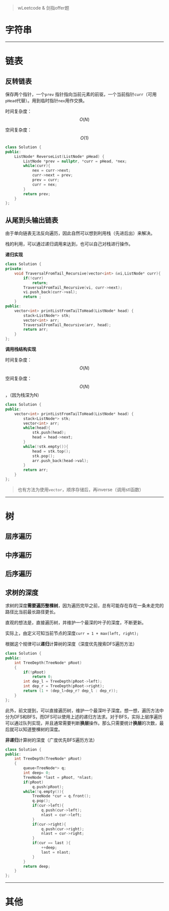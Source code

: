 > wLeetcode & 剑指offer题

# 字符串

---

# 链表

## 反转链表

保存两个指针，一个`prev` 指针指向当前元素的前驱，一个当前指针`curr`（可用`pHead`代替）。用到临时指针`nex`用作交换。

时间复杂度：$$ O(N) $$

空间复杂度：$$ O(1) $$

```cpp
class Solution {
public:
    ListNode* ReverseList(ListNode* pHead) {
        ListNode *prev = nullptr, *curr = pHead, *nex;
        while(curr){
            nex = curr->next;
            curr->next = prev;
            prev = curr;
            curr = nex;
        }
        return prev;
    }
};
```

## 从尾到头输出链表

由于单向链表无法反向遍历，因此自然可以想到利用栈（先进后出）来解决。

栈的利用，可以通过递归调用来达到，也可以自己对栈进行操作。

**递归实现**

```cpp
class Solution {
private:
    void TraversalFromTail_Recursive(vector<int> &vi,ListNode* curr){
        if(!curr)
            return;
        TraversalFromTail_Recursive(vi, curr->next);
        vi.push_back(curr->val);
        return ;
    }
public:
    vector<int> printListFromTailToHead(ListNode* head) {
        stack<ListNode*> stk;
        vector<int> arr;
        TraversalFromTail_Recursive(arr, head);
        return arr;
    }
};
```

**调用栈结构实现**

时间复杂度：$$ O(N) $$

空间复杂度：$$ O(N) $$，（因为栈深为N）

```cpp
class Solution {
public:
    vector<int> printListFromTailToHead(ListNode* head) {
        stack<ListNode*> stk;
        vector<int> arr;
        while(head){
            stk.push(head);
            head = head->next;
        }
        while(!stk.empty()){
            head = stk.top();
            stk.pop();
            arr.push_back(head->val);
        }
        return arr;
    }
};
```

> 也有方法为使用`vector`，顺序存储后，再inverse（调用stl函数）

---

# 树

## 层序遍历

## 中序遍历

## 后序遍历

## 求树的深度

求树的深度**需要遍历整棵树**，因为遍历完毕之前，总有可能存在存在一条未走完的路径比当前最长路径更长。

直观的想法是，直接遍历树，并维护一个最深的叶子的深度，不断更新。

实际上，由定义可知当前节点的深度`curr = 1 + max(left, right);`

根据这个规律可以**递归**计算树的深度（深度优先搜索DFS遍历方法）

```cpp
class Solution {
public:
    int TreeDepth(TreeNode* pRoot)
    {
        if(!pRoot)
            return 0;
        int dep_l = TreeDepth(pRoot->left);
        int dep_r = TreeDepth(pRoot->right);
        return (1 + (dep_l>dep_r? dep_l : dep_r));
    }
};
```

此外，前文提到，可以直接遍历树，维护一个最深叶子深度。想一想，遍历方法中分为DFS和BFS，而DFS可以使用上述的递归方法求。对于BFS，实际上层序遍历可以通过队列实现，并且通常需要判断**换层**操作。那么只需要统计**换层**的次数，最后就可以知道整棵树的深度。

**非递归**计算树的深度（广度优先BFS遍历方法）

```cpp
class Solution {
public:
    int TreeDepth(TreeNode* pRoot)
    {
        queue<TreeNode*> q;
        int deep= 0;
        TreeNode *last = pRoot, *nlast;
        if(pRoot)
            q.push(pRoot);
        while(!q.empty()){
            TreeNode *cur = q.front();
            q.pop();
            if(cur->left){
                q.push(cur->left);
                nlast = cur->left;
            }
            if(cur->right){
                q.push(cur->right);
                nlast = cur->right;
            }
            if(cur == last ){
                ++deep;
                last = nlast;
            }
        }
        return deep;
    }
};
```

---

# 其他



